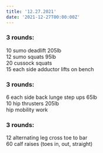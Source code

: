 ```yaml
---
title: '12.27.2021'
date: '2021-12-27T00:00:00Z'
---
```


### 3 rounds:      
10 sumo deadlift 205lb     
12 sumo squats 95lb    
20 cussock squats     
15 each side adductor lifts on bench     

### 3 rounds:      
6 each side back lunge step ups 65lb     
10 hip thrusters 205lb    
hip mobility work

### 3 rounds:      
12 alternating leg cross toe to bar     
60 calf raises (toes in, out, straight)    